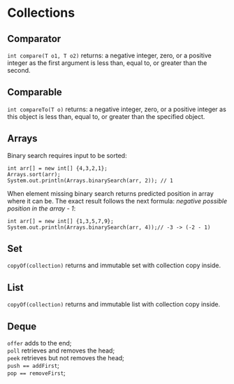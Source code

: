 # Collections

## Comparator

`int compare(T o1, T o2)` returns: a negative integer, zero, or a positive integer as the first argument is less than, equal to, or greater than the second.

## Comparable

`int compareTo(T o)` returns: a negative integer, zero, or a positive integer as this object is less than, equal to, or greater than the specified object.

## Arrays

Binary search requires input to be sorted:

```text
int arr[] = new int[] {4,3,2,1};
Arrays.sort(arr);
System.out.println(Arrays.binarySearch(arr, 2)); // 1
```

When element missing binary search returns predicted position in array where it can be. The exact result follows the next formula: _negative possible position in the array - 1_:

```text
int arr[] = new int[] {1,3,5,7,9};
System.out.println(Arrays.binarySearch(arr, 4));// -3 -> (-2 - 1)
```

## Set

`copyOf(collection)` returns and immutable set with collection copy inside.

## List

`copyOf(collection)` returns and immutable list with collection copy inside.

## Deque

`offer` adds to the end;  
`poll` retrieves and removes the head;  
`peek` retrieves but not removes the head;  
`push == addFirst`;  
`pop == removeFirst`;

